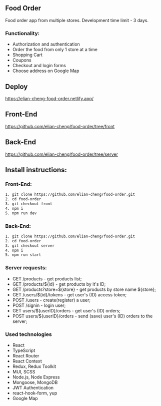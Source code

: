 ## Food Order

Food order app from multiple stores. Development time limit - 3 days.

### Functionality:

- Authorization and authentication
- Order the food from only 1 store at a time
- Shopping Cart
- Coupons
- Checkout and login forms
- Choose address on Google Map

## Deploy

https://elian-cheng-food-order.netlify.app/

## Front-End

https://github.com/elian-cheng/food-order/tree/front

## Back-End

https://github.com/elian-cheng/food-order/tree/server

## Install instructions:

### Front-End:

```bash
1. git clone https://github.com/elian-cheng/food-order.git
2. cd food-order
3. git checkout front
4. npm i
5. npm run dev
```

### Back-End:

```bash
1. git clone https://github.com/elian-cheng/food-order.git
2. cd food-order
3. git checkout server
4. npm i
5. npm run start
```

### Server requests:

- GET /products - get products list;
- GET /products/${id} - get products by it's ID;
- GET /products?store=${store} - get products by store name ${store};
- GET /users/${id}/tokens - get user's (ID) access token;
- POST /users - create(register) a user;
- POST /signin - login user;
- GET users/${userID}/orders - get user's (ID) orders;
- POST users/${userID}/orders - send (save) user's (ID) orders to the server;

### Used technologies

- React
- TypeScript
- React Router
- React Context
- Redux, Redux Toolkit
- MUI, SCSS
- Node.js, Node Express
- Mongoose, MongoDB
- JWT Authentication
- react-hook-form, yup
- Google Map
